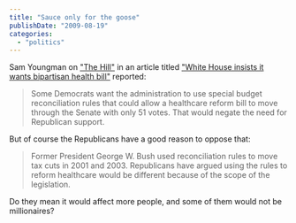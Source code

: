 ```yaml
---
title: "Sauce only for the goose"
publishDate: "2009-08-19"
categories: 
  - "politics"
---
```


Sam Youngman on ["The Hill"](http://thehill.com) in an article titled ["White House insists it wants bipartisan health bill"](http://thehill.com/leading-the-news/white-house-insists-it-wants-bipartisan-health-bill-2009-08-19.html) reported:

> Some Democrats want the administration to use special budget reconciliation rules that could allow a healthcare reform bill to move through the Senate with only 51 votes. That would negate the need for Republican support.

But of course the Republicans have a good reason to oppose that:

> Former President George W. Bush used reconciliation rules to move tax cuts in 2001 and 2003. Republicans have argued using the rules to reform healthcare would be different because of the scope of the legislation.

Do they mean it would affect more people, and some of them would not be millionaires?
